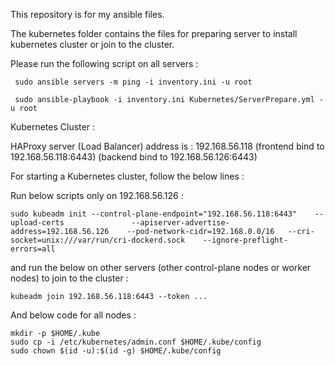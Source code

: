 This repository is for my ansible files.

The kubernetes folder contains the files for preparing server to install kubernetes cluster or join to the cluster.

Please run the following script on all servers :

```
 sudo ansible servers -m ping -i inventory.ini -u root
 
 sudo ansible-playbook -i inventory.ini Kubernetes/ServerPrepare.yml -u root
```

Kubernetes Cluster :

HAProxy server (Load Balancer) address is : 192.168.56.118 
    (frontend bind to 192.168.56.118:6443)
    (backend  bind to 192.168.56.126:6443)

For starting a Kubernetes cluster, follow the below lines :

Run below scripts only on 192.168.56.126 :

```
sudo kubeadm init --control-plane-endpoint="192.168.56.118:6443"    --upload-certs               --apiserver-advertise-address=192.168.56.126    --pod-network-cidr=192.168.0.0/16   --cri-socket=unix:///var/run/cri-dockerd.sock    --ignore-preflight-errors=all  
```

and run the below on other servers (other control-plane nodes or worker nodes) to join to the cluster :

```
kubeadm join 192.168.56.118:6443 --token ...
```

And below code for all nodes :

```
mkdir -p $HOME/.kube
sudo cp -i /etc/kubernetes/admin.conf $HOME/.kube/config
sudo chown $(id -u):$(id -g) $HOME/.kube/config
```

